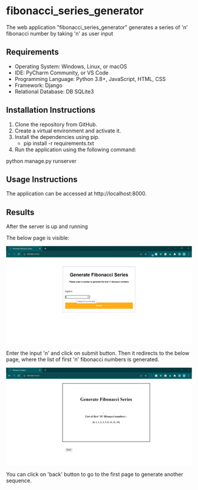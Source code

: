 # fibonacci_series_generator

The web application "fibonacci_series_generator" generates a series of 'n' fibonacci number by taking 'n' as user input

## Requirements

* Operating System: Windows, Linux, or macOS
* IDE: PyCharm Community, or VS Code
* Programming Language: Python 3.8+, JavaScript, HTML, CSS
* Framework: Django
* Relational Database: DB SQLite3

## Installation Instructions

1. Clone the repository from GitHub.
2. Create a virtual environment and activate it.
3. Install the dependencies using pip.
   - pip install -r requirements.txt
5. Run the application using the following command:

python manage.py runserver


## Usage Instructions

The application can be accessed at http://localhost:8000.

## Results

After the server is up and running

The below page is visible:

![img_1.png](img_1.png)

Enter the input 'n' and click on submit button.
Then it redirects to the below page, where the list of first 'n' fibonacci numbers is generated.

![img.png](img.png)

You can click on 'back' button to go to the first page to generate another sequence. 





